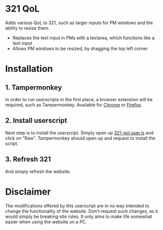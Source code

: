 # 321 QoL
Adds various QoL to 321, such as larger inputs for PM windows and the ability to resize them.

* Replaces the text input in PMs with a textarea, which functions like a text input
* Allows PM windows to be resized, by dragging the top left corner

# Installation
##  1. Tampermonkey
In order to run userscripts in the first place, a browser extension will be required, such as Tampermonkey. Available for [Chrome](https://chrome.google.com/webstore/detail/tampermonkey/dhdgffkkebhmkfjojejmpbldmpobfkfo?hl=en) or [Firefox](https://addons.mozilla.org/en-US/firefox/addon/tampermonkey/).

## 2. Install userscript
Next step is to install the userscript. Simply open up [321-qol.user.js](https://github.com/a-r-i-e-n/321-qol/blob/master/321-qol.user.js) and click on "Raw". Tampermonkey should open up and request to install the script.

## 3. Refresh 321
And simply refresh the website.

# Disclaimer
The modifications offered by this userscript are in no way intended to change the functionality of the website. Don't request such changes, as it would simply be breaking site rules. It only aims to make life somewhat easier when using the website on a PC.
